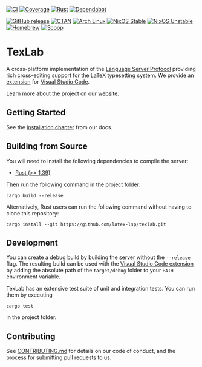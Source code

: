 [![CI](https://github.com/latex-lsp/texlab/workflows/CI/badge.svg)](https://github.com/latex-lsp/texlab/actions)
[![Coverage](https://codecov.io/gh/latex-lsp/texlab/branch/master/graph/badge.svg)](https://codecov.io/gh/latex-lsp/texlab)
[![Rust](https://img.shields.io/badge/rustc-1.39%2B-blue)](https://blog.rust-lang.org/2019/11/07/Rust-1.39.0.html)
[![Dependabot](https://api.dependabot.com/badges/status?host=github&repo=latex-lsp/texlab)](https://dependabot.com)

[![GitHub release](https://img.shields.io/github/release/latex-lsp/texlab?label=github)](https://github.com/latex-lsp/texlab/releases)
[![CTAN](https://img.shields.io/ctan/v/texlab)](https://ctan.org/pkg/texlab)
[![Arch Linux](https://repology.org/badge/version-for-repo/arch/texlab.svg?header=arch%20linux)](https://www.archlinux.org/packages/community/x86_64/texlab/)
[![NixOS Stable](https://repology.org/badge/version-for-repo/nix_stable/texlab.svg?header=nixos%20stable)](https://nixos.org/nixos/packages.html?channel=nixos-20.03&query=texlab)
[![NixOS Unstable](https://repology.org/badge/version-for-repo/nix_unstable/texlab.svg?header=nixos%20unstable)](https://nixos.org/nixos/packages.html?channel=nixpkgs-unstable&query=texlab)
[![Homebrew](https://repology.org/badge/version-for-repo/homebrew/texlab.svg?header=homebrew)](https://formulae.brew.sh/formula/texlab)
[![Scoop](https://repology.org/badge/version-for-repo/scoop/texlab.svg?header=scoop)](https://scoop.sh/)

# TexLab

A cross-platform implementation of the [Language Server Protocol](https://microsoft.github.io/language-server-protocol)
providing rich cross-editing support for the [LaTeX](https://www.latex-project.org/) typesetting system.
We provide an [extension](https://github.com/latex-lsp/texlab-vscode) for [Visual Studio Code](https://code.visualstudio.com).

Learn more about the project on our [website](https://texlab.netlify.com).

## Getting Started

See the [installation chapter](https://texlab.netlify.com/docs) from our docs.

## Building from Source

You will need to install the following dependencies to compile the server:

- [Rust (>= 1.39)](https://rustup.rs/)

Then run the following command in the project folder:

```shell
cargo build --release
```

Alternatively, Rust users can run the following command
without having to clone this repository:

```shell
cargo install --git https://github.com/latex-lsp/texlab.git
```

## Development

You can create a debug build by building the server without the `--release` flag.
The resulting build can be used with the [Visual Studio Code extension](https://github.com/latex-lsp/texlab-vscode)
by adding the absolute path of the `target/debug` folder to your `PATH` environment variable.

TexLab has an extensive test suite of unit and integration tests. You can run them by executing

```shell
cargo test
```

in the project folder.

## Contributing

See [CONTRIBUTING.md](CONTRIBUTING.md) for details on our code of conduct, and the process for submitting pull requests to us.
